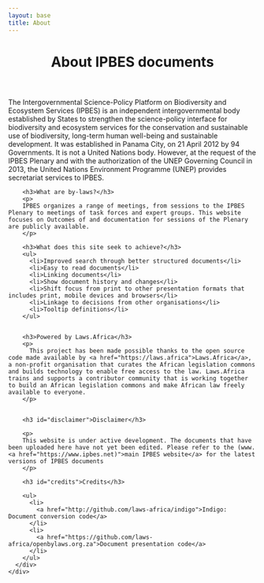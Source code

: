 ```yaml
---
layout: base
title: About
---
```

<header>
  <div class="container">
    <div class="header-content">
      <h1>About IPBES documents</h1>
    </div>
  </div>
</header>

<article>
  <div class="container">
    <div class="row">
      <div class="col-md-8 mx-auto">
        <p class="lead">
          The Intergovernmental Science-Policy Platform on Biodiversity and Ecosystem Services (IPBES) is an independent intergovernmental body established by States to strengthen the science-policy interface for biodiversity and ecosystem services for the conservation and sustainable use of biodiversity, long-term human well-being and sustainable development. It was established in Panama City, on 21 April 2012 by 94 Governments.  It is not a United Nations body.  However, at the request of the IPBES Plenary and with the authorization of the UNEP Governing Council in 2013, the United Nations Environment Programme (UNEP) provides secretariat services to IPBES.
        </p>

        <h3>What are by-laws?</h3>
        <p>
        IPBES organizes a range of meetings, from sessions to the IPBES Plenary to meetings of task forces and expert groups. This website focuses on Outcomes of and documentation for sessions of the Plenary are publicly available. 
        </p>

        <h3>What does this site seek to achieve?</h3>
        <ul>
          <li>Improved search through better structured documents</li>
          <li>Easy to read documents</li>
          <li>Linking documents</li>
          <li>Show document history and changes</li>
          <li>Shift focus from print to other presentation formats that includes print, mobile devices and browsers</li>
          <li>Linkage to decisions from other organisations</li>
          <li>Tooltip definitions</li>
        </ul>


        <h3>Powered by Laws.Africa</h3>
        <p>
          This project has been made possible thanks to the open source code made available by <a href="https://laws.africa">Laws.Africa</a>, a non-profit organisation that curates the African legislation commons and builds technology to enable free access to the law. Laws.Africa trains and supports a contributor community that is working together to build an African legislation commons and make African law freely available to everyone.
        </p>


        <h3 id="disclaimer">Disclaimer</h3>

        <p>
        This website is under active development. The documents that have been uploaded here have not yet been edited. Please refer to the (www. <a href="https://www.ipbes.net)">main IPBES website</a> for the latest versions of IPBES documents
        </p>

        <h3 id="credits">Credits</h3>

        <ul>
          <li>
            <a href="http://github.com/laws-africa/indigo">Indigo: Document conversion code</a>
          </li>
          <li>
            <a href="https://github.com/laws-africa/openbylaws.org.za">Document presentation code</a>
          </li>
        </ul>
      </div>
    </div>
  </div>
</article>
